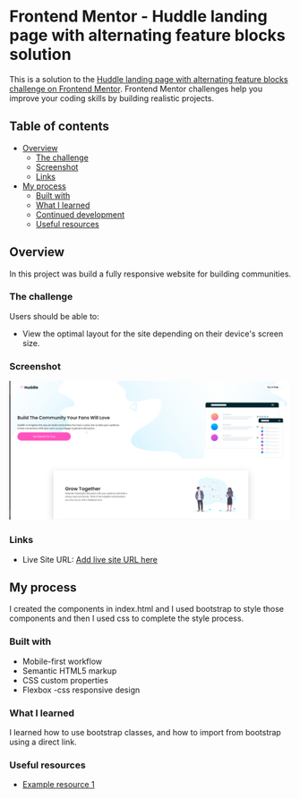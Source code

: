 # Frontend Mentor - Huddle landing page with alternating feature blocks solution

This is a solution to the [Huddle landing page with alternating feature blocks challenge on Frontend Mentor](https://www.frontendmentor.io/challenges/huddle-landing-page-with-alternating-feature-blocks-5ca5f5981e82137ec91a5100). Frontend Mentor challenges help you improve your coding skills by building realistic projects.

## Table of contents

- [Overview](#overview)
  - [The challenge](#the-challenge)
  - [Screenshot](#screenshot)
  - [Links](#links)
- [My process](#my-process)
  - [Built with](#built-with)
  - [What I learned](#what-i-learned)
  - [Continued development](#continued-development)
  - [Useful resources](#useful-resources)

## Overview

In this project was build a fully responsive website for building communities.

### The challenge

Users should be able to:

- View the optimal layout for the site depending on their device's screen size.

### Screenshot

![](image.png)

### Links

- Live Site URL: [Add live site URL here](https://miron-silviu.github.io/huddle-landing-page/)

## My process

I created the components in index.html and I used bootstrap to style those components and then I used css to complete the style process.

### Built with

- Mobile-first workflow
- Semantic HTML5 markup
- CSS custom properties
- Flexbox
  -css responsive design

### What I learned

I learned how to use bootstrap classes, and how to import from bootstrap using a direct link.

### Useful resources

- [Example resource 1](https://michalsnik.github.io/aos/)
